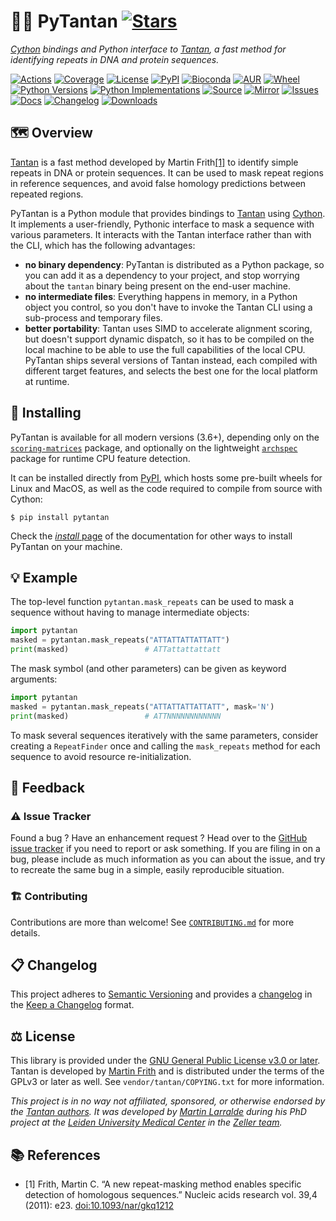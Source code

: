 # 🐍🔁 PyTantan [![Stars](https://img.shields.io/github/stars/althonos/pytantan.svg?style=social&maxAge=3600&label=Star)](https://github.com/althonos/pytantan/stargazers)

*[Cython](https://cython.org/) bindings and Python interface to [Tantan](https://gitlab.com/mcfrith/tantan), a fast method for identifying repeats in DNA and protein sequences.*

[![Actions](https://img.shields.io/github/actions/workflow/status/althonos/pytantan/test.yml?branch=main&logo=github&style=flat-square&maxAge=300)](https://github.com/althonos/pytantan/actions)
[![Coverage](https://img.shields.io/codecov/c/gh/althonos/pytantan?style=flat-square&maxAge=3600&logo=codecov)](https://codecov.io/gh/althonos/pytantan/)
[![License](https://img.shields.io/badge/license-GPLv3+-blue.svg?style=flat-square&maxAge=2678400)](https://choosealicense.com/licenses/gpl-3.0/)
[![PyPI](https://img.shields.io/pypi/v/pytantan.svg?style=flat-square&maxAge=3600&logo=PyPI)](https://pypi.org/project/pytantan)
[![Bioconda](https://img.shields.io/conda/vn/bioconda/pytantan?style=flat-square&maxAge=3600&logo=anaconda)](https://anaconda.org/bioconda/pytantan)
[![AUR](https://img.shields.io/aur/version/python-pytantan?logo=archlinux&style=flat-square&maxAge=3600)](https://aur.archlinux.org/packages/python-pytantan)
[![Wheel](https://img.shields.io/pypi/wheel/pytantan.svg?style=flat-square&maxAge=3600)](https://pypi.org/project/pytantan/#files)
[![Python Versions](https://img.shields.io/pypi/pyversions/pytantan.svg?style=flat-square&maxAge=600&logo=python)](https://pypi.org/project/pytantan/#files)
[![Python Implementations](https://img.shields.io/pypi/implementation/pytantan.svg?style=flat-square&maxAge=600&label=impl)](https://pypi.org/project/pytantan/#files)
[![Source](https://img.shields.io/badge/source-GitHub-303030.svg?maxAge=2678400&style=flat-square)](https://github.com/althonos/pytantan/)
[![Mirror](https://img.shields.io/badge/mirror-EMBL-009f4d?style=flat-square&maxAge=2678400)](https://git.embl.de/larralde/pytantan/)
[![Issues](https://img.shields.io/github/issues/althonos/pytantan.svg?style=flat-square&maxAge=600)](https://github.com/althonos/pytantan/issues)
[![Docs](https://img.shields.io/readthedocs/pytantan/latest?style=flat-square&maxAge=600)](https://pytantan.readthedocs.io)
[![Changelog](https://img.shields.io/badge/keep%20a-changelog-8A0707.svg?maxAge=2678400&style=flat-square)](https://github.com/althonos/pytantan/blob/main/CHANGELOG.md)
[![Downloads](https://img.shields.io/pypi/dm/pytantan?style=flat-square&color=303f9f&maxAge=86400&label=downloads)](https://pepy.tech/project/pytantan)


## 🗺️ Overview

[Tantan](https://gitlab.com/mcfrith/tantan) is a fast method developed
by Martin Frith[\[1\]](#ref1) to identify simple repeats in DNA or protein 
sequences. It can be used to mask repeat regions in reference sequences, and 
avoid false homology predictions between repeated regions.

PyTantan is a Python module that provides bindings to [Tantan](https://gitlab.com/mcfrith/tantan)
using [Cython](https://cython.org/). It implements a user-friendly, Pythonic
interface to mask a sequence with various parameters. It interacts with the 
Tantan interface rather than with the CLI, which has the following advantages:

- **no binary dependency**: PyTantan is distributed as a Python package, so
  you can add it as a dependency to your project, and stop worrying about the
  `tantan` binary being present on the end-user machine.
- **no intermediate files**: Everything happens in memory, in a Python object
  you control, so you don't have to invoke the Tantan CLI using a sub-process
  and temporary files.
- **better portability**: Tantan uses SIMD to accelerate alignment scoring, 
  but doesn't support dynamic dispatch, so it has to be compiled on the local
  machine to be able to use the full capabilities of the local CPU. PyTantan
  ships several versions of Tantan instead, each compiled with different 
  target features, and selects the best one for the local platform at runtime.


## 🔧 Installing

PyTantan is available for all modern versions (3.6+), depending only on the
[`scoring-matrices`](https://pypi.org/project/scoring-matrices) package, and
optionally on the lightweight [`archspec`](https://pypi.org/project/archspec)
package for runtime CPU feature detection.

It can be installed directly from [PyPI](https://pypi.org/project/pytantan/),
which hosts some pre-built wheels for Linux and MacOS, as well as the code 
required to compile from source with Cython:
```console
$ pip install pytantan
```

<!-- Otherwise, PyTantan is also available as a [Bioconda](https://bioconda.github.io/)
package:
```console
$ conda install -c bioconda pytantan
``` -->

Check the [*install* page](https://pytantan.readthedocs.io/en/stable/install.html)
of the documentation for other ways to install PyTantan on your machine.

## 💡 Example

The top-level function `pytantan.mask_repeats` can be used to mask a sequence
without having to manage intermediate objects:

```python
import pytantan
masked = pytantan.mask_repeats("ATTATTATTATTATT")
print(masked)                 # ATTattattattatt
```

The mask symbol (and other parameters) can be given as keyword arguments:

```python
import pytantan
masked = pytantan.mask_repeats("ATTATTATTATTATT", mask='N')
print(masked)                 # ATTNNNNNNNNNNNN
```

To mask several sequences iteratively with the same parameters, consider 
creating a `RepeatFinder` once and calling the `mask_repeats` method for 
each sequence to avoid resource re-initialization.

<!-- See the [API documentation](https://pytantan.readthedocs.io/en/stable/api/index.html) 
for more examples, including how to use the internal API, and detailed 
reference of the parameters and result types. -->

<!-- ## 🧶 Thread-safety -->

<!-- ## ⏱️ Benchmarks -->


## 💭 Feedback

### ⚠️ Issue Tracker

Found a bug ? Have an enhancement request ? Head over to the [GitHub issue tracker](https://github.com/althonos/pytantan/issues)
if you need to report or ask something. If you are filing in on a bug,
please include as much information as you can about the issue, and try to
recreate the same bug in a simple, easily reproducible situation.


### 🏗️ Contributing

Contributions are more than welcome! See
[`CONTRIBUTING.md`](https://github.com/althonos/pytantan/blob/main/CONTRIBUTING.md)
for more details.


## 📋 Changelog

This project adheres to [Semantic Versioning](http://semver.org/spec/v2.0.0.html)
and provides a [changelog](https://github.com/althonos/pytantan/blob/main/CHANGELOG.md)
in the [Keep a Changelog](http://keepachangelog.com/en/1.0.0/) format.


## ⚖️ License

This library is provided under the [GNU General Public License v3.0 or later](https://choosealicense.com/licenses/gpl-3.0/).
Tantan is developed by [Martin Frith](https://sites.google.com/site/mcfrith/martin-frith) and is distributed under the
terms of the GPLv3 or later as well. See `vendor/tantan/COPYING.txt` for more information.

*This project is in no way not affiliated, sponsored, or otherwise endorsed
by the [Tantan authors](https://github.com/Martinsos). It was developed
by [Martin Larralde](https://github.com/althonos/) during his PhD project
at the [Leiden University Medical Center](https://www.lumc.nl/en/) in
the [Zeller team](https://github.com/zellerlab).*


## 📚 References

- <a id="ref1">\[1\]</a> Frith, Martin C. “A new repeat-masking method enables specific detection of homologous sequences.” Nucleic acids research vol. 39,4 (2011): e23. [doi:10.1093/nar/gkq1212](https://doi.org/10.1093/nar/gkq1212)

